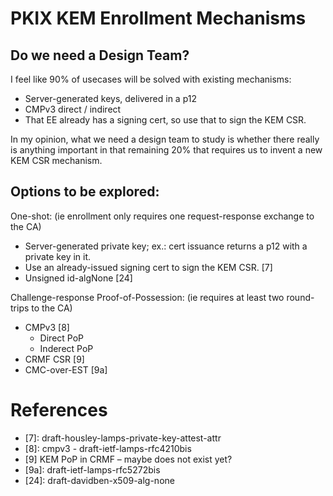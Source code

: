 # PKIX KEM Enrollment Mechanisms

## Do we need a Design Team?

I feel like 90% of usecases will be solved with existing mechanisms:

* Server-generated keys, delivered in a p12
* CMPv3 direct / indirect
* That EE already has a signing cert, so use that to sign the KEM CSR.

In my opinion, what we need a design team to study is whether there really is anything important in that remaining 20% that requires us to invent a new KEM CSR mechanism.

## Options to be explored:

One-shot: 
(ie enrollment only requires one request-response exchange to the CA)

*	Server-generated private key; ex.: cert issuance returns a p12 with a private key in it.
*	Use an already-issued signing cert to sign the KEM CSR. \[7\]
*	Unsigned id-algNone \[24\]
 
Challenge-response Proof-of-Possession:
(ie requires at least two round-trips to the CA)

*	CMPv3 \[8\]
    * Direct PoP
    * Inderect PoP
*	CRMF CSR \[9\]
*	CMC-over-EST \[9a\]

# References

* \[7\]: draft-housley-lamps-private-key-attest-attr
* \[8\]: cmpv3 - draft-ietf-lamps-rfc4210bis
* \[9\] KEM PoP in CRMF – maybe does not exist yet?
* \[9a\]: draft-ietf-lamps-rfc5272bis
* \[24\]: draft-davidben-x509-alg-none

